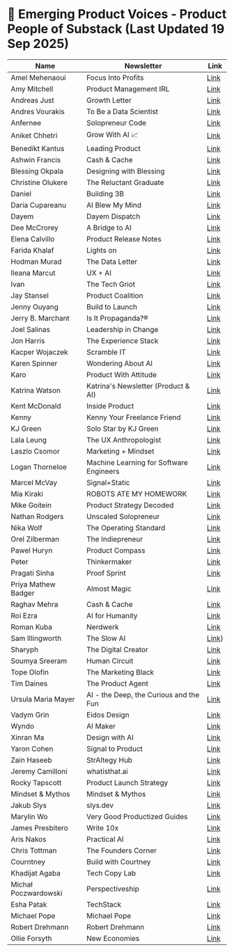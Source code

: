 # 🧠 Emerging Product Voices - Product People of Substack (Last Updated 19 Sep 2025)

| Name | Newsletter | Link |
|------|------------|------|
| Amel Mehenaoui | Focus Into Profits | [Link](https://focusintoprofits.substack.com) |
| Amy Mitchell | Product Management IRL | [Link](https://amycmitchell.substack.com/) |
| Andreas Just | Growth Letter | [Link](https://www.growth-letter.com/) |
| Andres Vourakis | To Be a Data Scientist | [Link](https://tobeadatascientist.com/) |
| Anfernee | Solopreneur Code | [Link](https://solopreneurcode.substack.com/) |
| Aniket Chhetri | Grow With AI 📈 | [Link](https://growwithaiguide.substack.com/) |
| Benedikt Kantus | Leading Product | [Link](https://www.leadinginproduct.com) |
| Ashwin Francis | Cash & Cache | [Link](https://cashandcache.substack.com/) |
| Blessing Okpala | Designing with Blessing | [Link](https://blessingokpala.substack.com/) |
| Christine Olukere | The Reluctant Graduate | [Link](https://thereluctantgraduate.substack.com/) |
| Daniel | Building 3B | [Link](https://dmartuk.substack.com/) |
| Daria Cupareanu | AI Blew My Mind | [Link](https://aiblewmymind.substack.com/) |
| Dayem | Dayem Dispatch | [Link](https://dayem.substack.com/) |
| Dee McCrorey | A Bridge to AI | [Link](https://ab2ai.substack.com) |
| Elena Calvillo | Product Release Notes | [Link](https://www.productreleasenotes.com/) |
| Farida Khalaf | Lights on | [Link](https://fafi25.substack.com/) |
| Hodman Murad | The Data Letter | [Link](https://hodmanmurad.substack.com/) |
| Ileana Marcut | UX + AI | [Link](https://ileanamarcut.substack.com/) |
| Ivan | The Tech Griot | [Link](https://substack.com/@thetechgriot) |
| Jay Stansel | Product Coalition | [Link](https://www.productcoalition.com/) |
| Jenny Ouyang | Build to Launch | [Link](https://www.buildtolaunch.ai) |
| Jerry B. Marchant | Is It Propaganda?® | [Link](https://Isitpropaganda.substack.com) |
| Joel Salinas | Leadership in Change | [Link](https://leadershipinchange10.substack.com/) |
| Jon Harris | The Experience Stack | [Link](https://open.substack.com/pub/theexperiencestack?r=vpdsf&utm_medium=ios) |
| Kacper Wojaczek | Scramble IT | [Link](https://scrambleit.substack.com) |
| Karen Spinner | Wondering About AI | [Link](https://wonderingaboutai.substack.com) |
| Karo | Product With Attitude | [Link](https://karozieminski.substack.com/) |
| Katrina Watson | Katrina's Newsletter (Product & AI) | [Link](https://katrinawatson.substack.com/) |
| Kent McDonald | Inside Product | [Link](https://insideproduct.substack.com/) |
| Kenny | Kenny Your Freelance Friend | [Link](https://kennytjay.substack.com/about) |
| KJ Green | Solo Star by KJ Green | [Link](https://substack.com/@solostarbykjg?r=1qt91e&utm_medium=ios) |
| Lala Leung | The UX Anthropologist | [Link](https://lalaleung.substack.com/?utm_campaign=profile_chips) |
| Laszlo Csomor | Marketing + Mindset | [Link](https://marketingplusmindset.substack.com/?utm_campaign=profile_chips) |
| Logan Thorneloe | Machine Learning for Software Engineers | [Link](https://mlforswes.com/?utm_campaign=profile_chips) |
| Marcel McVay | Signal+Static | [Link](http://www.signalstatic.net) |
| Mia Kiraki | ROBOTS ATE MY HOMEWORK | [Link](https://robotsatemyhomework.substack.com/) |
| Mike Goitein | Product Strategy Decoded | [Link](https://michaelgoitein.substack.com/) |
| Nathan Rodgers | Unscaled Solopreneur | [Link](https://www.unscaledsolopreneur.com/) |
| Nika Wolf | The Operating Standard | [Link](https://nikawolf.substack.com/) |
| Orel Zilberman | The Indiepreneur | [Link](https://theindiepreneur.substack.com) |
| Pawel Huryn | Product Compass | [Link](https://www.productcompass.pm/) |
| Peter | Thinkermaker | [Link](https://thinkermaker.substack.com/?utm_campaign=profile_chips) |
| Pragati Sinha | Proof Sprint | [Link](https://proofsprint.substack.com/) |
| Priya Mathew Badger | Almost Magic | [Link](https://almostmagic.substack.com/) |
| Raghav Mehra | Cash & Cache | [Link](https://cashandcache.substack.com/) |
| Roi Ezra | AI for Humanity | [Link](https://aihumanity.substack.com/) |
| Roman Kuba | Nerdwerk | [Link](https://romankuba.substack.com/?utm_source=recommendations_page&utm_campaign=4097137) |
| Sam Illingworth | The Slow AI | [Link](https://theslowai.substack.com/)) |
| Sharyph | The Digital Creator | [Link](https://newsletter.thedigitalcreator.co/) |
| Soumya Sreeram | Human Circuit | [Link](https://soumyasreeram.substack.com/?utm_campaign=profile_chips) |
| Tope Olofin | The Marketing Black | [Link](https://themarketingblack.substack.com) |
| Tim Daines | The Product Agent | [Link](https://productagent.substack.com/?utm_source=recommendations_page&utm_campaign=4097137) |
| Ursula Maria Mayer | AI - the Deep, the Curious and the Fun | [Link](https://ursula8sciform.substack.com/) |
| Vadym Grin | Eidos Design | [Link](https://eidosdesign.substack.com/) |
| Wyndo | AI Maker | [Link](https://aimaker.substack.com/) |
| Xinran Ma | Design with AI | [Link](https://designwithai.substack.com/) |
| Yaron Cohen | Signal to Product | [Link](https://signaltoproduct.substack.com/) |
| Zain Haseeb | StrAItegy Hub | [Link](https://straitegyhub.substack.com) |
| Jeremy Camilloni | whatisthat.ai | [Link](https://witai.substack.com/) |
| Rocky Tapscott | Product Launch Strategy | [Link](https://productlaunchstrategy.org/) |
| Mindset & Mythos | Mindset & Mythos | [Link](https://robopulp.substack.com/) |
| Jakub Slys | slys.dev | [Link](https://iam.slys.dev/) |
| Marylin Wo | Very Good Productized Guides | [Link](https://verygoodproductizedguides.substack.com/) |
| James Presbitero | Write 10x | [Link](https://write10x.substack.com/?utm_campaign=profile_chips) |
| Aris Nakos | Practical AI | [Link](https://nakos.substack.com/?utm_campaign=profile_chips) |
| Chris Tottman | The Founders Corner | [Link](https://www.the-founders-corner.com/?utm_campaign=profile_chips) |
| Courntney | Build with Courtney | [Link](https://buildwithcourtney.substack.com/?utm_source=mention&utm_content=writes) |
| Khadijat Agaba | Tech Copy Lab | [Link](https://khadijatagaba.substack.com/) |
| Michał Poczwardowski | Perspectiveship | [Link](https://read.perspectiveship.com/) |
| Esha Patak | TechStack | [Link](https://techstackbytes.substack.com/?utm_campaign=profile_chips) |
| Michael Pope | Michael Pope | [Link](https://michaelpopedeveloper.substack.com/?utm_campaign=profile_chips) |
| Robert Drehmann | Robert Drehmann | [Link](https://substack.com/@robertdrehmann) |
| Ollie Forsyth | New Economies | [Link](https://www.neweconomies.co/?utm_campaign=profile_chips) |
